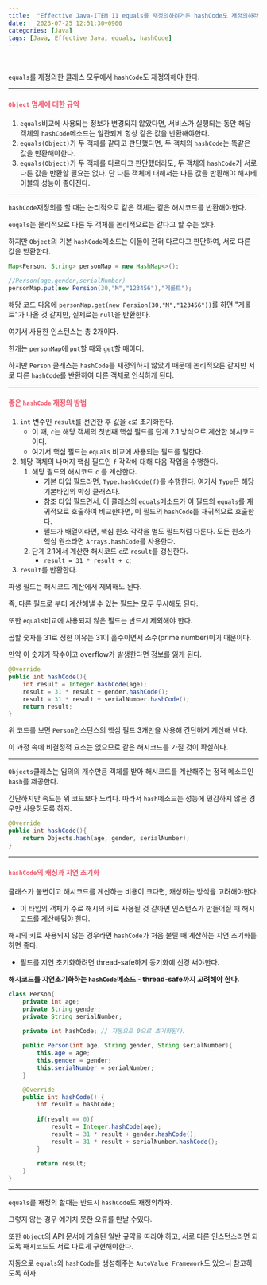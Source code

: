 ```yaml
---
title:  "Effective Java-ITEM 11 equals를 재정의하려거든 hashCode도 재정의하라"
date:   2023-07-25 12:51:30+0900
categories: [Java]
tags: [Java, Effective Java, equals, hashCode]
---
```

<br>

`equals`를 재정의한 클래스 모두에서 `hashCode`도 재정의해야 한다.

--- 

#### **<span style="color:#ef5369">`Object` 명세에 대한 규약</span>**

1. `equals`비교에 사용되는 정보가 변경되지 않았다면, 서비스가 실행되는 동안 해당 객체의 `hashCode`메소드는 일관되게 항상 같은 값을 반환해야한다.
2. `equals(Object)`가 두 객체를 같다고 판단했다면, 두 객체의 `hashCode`는 똑같은 값을 반환해야한다.
3. `equals(Object)`가 두 객체를 다르다고 판단했더라도, 두 객체의 `hashCode`가 서로 다른 값을 반환할 필요는 없다. 단 다른 객체에 대해서는 다른 값을 반환해야 해시테이블의 성능이 좋아진다.

---

`hashCode`재정의를 할 때는 논리적으로 같은 객체는 같은 해시코드를 반환해야한다.

`euqals`는 물리적으로 다른 두 객체를 논리적으로는 같다고 할 수는 있다.

하지만 `Object`의 기본 `hashCode`메소드는 이둘이 전혀 다르다고 판단하여, 서로 다른 값을 받환한다.

```java
Map<Person, String> personMap = new HashMap<>();

//Person(age,gender,serialNumber)
personMap.put(new Persion(30,"M","123456"),"게롤트");
```

해당 코드 다음에 `personMap.get(new Persion(30,"M","123456"))`를 하면 "게롤트"가 나올 것 같지만, 실제로는 `null`을 반환한다.

여기서 사용한 인스턴스는 총 2개이다. 

한개는 `personMap`에 `put`할 때와 `get`할 때이다.

하지만 `Person` 클래스는 `hashCode`를 재정의하지 않았기 때문에 논리적으론 같지만 서로 다른 `hashCode`를 반환하여 다른 객체로 인식하게 된다.

---

#### **<span style="color:#ef5369">좋은 `hashCode` 재정의 방법</span>**

1. `int` 변수인 `result`를 선언한 후 값을 `c`로 초기화한다. 
   - 이 때, `c`는 해당 객체의 첫번째 핵심 필드를 단계 2.1 방식으로 계산한 해시코드이다.
   - 여기서 핵심 필드는 `equals` 비교에 사용되는 필드를 말한다.
2. 해당 객체의 나머지 핵심 필드인 `f` 각각에 대해 다음 작업을 수행한다.
   1. 해당 필드의 해시코드 `c` 를 계산한다.
      - 기본 타입 필드라면, `Type.hashCode(f)`를 수행한다. 여기서 `Type`은 해당 기본타입의 박싱 클래스다.
      - 참조 타입 필드면서, 이 클래스의 `equals`메소드가 이 필드의 `equals`를 재귀적으로 호출하여 비교한다면, 이 필드의 `hashCode`를 재귀적으로 호출한다.
      - 필드가 배열이라면, 핵심 원소 각각을 별도 필드처럼 다룬다. 모든 원소가 핵심 원소라면 `Arrays.hashCode`를 사용한다.
   2. 단계 2.1에서 계산한 해시코드 `c`로 `result`를 갱신한다. 
      - `result = 31 * result + c`; 
3. `result`를 반환한다.

파생 필드는 해시코드 계산에서 제외해도 된다.

즉, 다른 필드로 부터 계산해낼 수 있는 필드는 모두 무시해도 된다.

또한 `equals`비교에 사용되지 않은 필드는 반드시 제외해야 한다.

곱할 숫자를 31로 정한 이유는 31이 홀수이면서 소수(prime number)이기 때문이다.

만약 이 숫자가 짝수이고 overflow가 발생한다면 정보를 잃게 된다.

```java
@Override
public int hashCode(){
    int result = Integer.hashCode(age);
    result = 31 * result + gender.hashCode();
    result = 31 * result + serialNumber.hashCode();
    return result;
}
```

위 코드를 보면 `Person`인스턴스의 핵심 필드 3개만을 사용해 간단하게 계산해 낸다.

이 과정 속에 비결정적 요소는 없으므로 같은 해시코드를 가질 것이 확실하다.

---
`Objects`클래스는 임의의 개수만큼 객체를 받아 해시코드를 계산해주는 정적 메소드인 `hash`를 제공한다.

간단하지만 속도는 위 코드보다 느리다. 따라서 `hash`메소드는 성능에 민감하지 않은 경우만 사용하도록 하자.

```java
@Override
public int hashCode(){
    return Objects.hash(age, gender, serialNumber);
}
```

---

#### **<span style="color:#ef5369">`hashCode`의 캐싱과 지연 초기화</span>**

클래스가 불변이고 해시코드를 계산하는 비용이 크다면, 캐싱하는 방식을 고려해야한다.

- 이 타입의 객체가 주로 해시의 키로 사용될 것 같아면 인스턴스가 만들어질 때 해시코드를 계산해둬야 한다.

해시의 키로 사용되지 않는 경우라면 `hashCode`가 처음 불릴 때 계산하는 지연 초기화를 하면 좋다.
- 필드를 지연 초기화하려면 thread-safe하게 동기화에 신경 써야한다.

**해시코드를 지연초기화하는 `hashCode`메소드 - thread-safe까지 고려해야 한다.**
```java
class Person{
    private int age;
    private String gender;
    private String serialNumber;
    
    private int hashCode; // 자동으로 0으로 초기화된다.

    public Person(int age, String gender, String serialNumber){
        this.age = age;
        this.gender = gender;
        this.serialNumber = serialNumber;
    }

    @Override
    public int hashCode() {
        int result = hashCode;
        
        if(result == 0){
            result = Integer.hashCode(age);
            result = 31 * result + gender.hashCode();
            result = 31 * result + serialNumber.hashCode();
        }
        
        return result;
    }
}
```

---

`equals`를 재정의 할때는 반드시 `hashCode`도 재정의하자.

그렇지 않는 경우 예기치 못한 오류를 만날 수있다. 

또한 `Object`의 API 문서에 기술된 일반 규약을 따라야 하고, 서로 다른 인스턴스라면 되도록 해시코드도 서로 다르게 구현해야한다.

자동으로 `equals`와 `hashCode`를 생성해주는 `AutoValue Framework`도 있으니 참고하도록 하자.
